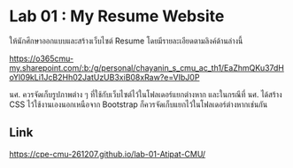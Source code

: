 # Lab 01 : My Resume Website

ให้นักศึกษาออกแบบและสร้างเว็บไซต์ Resume โดยมีรายละเอียดตามลิงค์ด้านล่างนี้

https://o365cmu-my.sharepoint.com/:b:/g/personal/chayanin_s_cmu_ac_th1/EaZhmQKu37dHoYl09kLi1JcB2Hh02JatUzUB3xiB08xRaw?e=VIbJ0P

นศ. ควรจัดเก็บรูปภาพต่าง ๆ ที่ใช้กับเว็บไซต์ไว้ในโฟลเดอร์แยกต่างหาก และในกรณีที่ นศ. ได้สร้าง CSS ไว้ใช้งานเองนอกเหนือจาก Bootstrap ก็ควรจัดเก็บแยกไว้ในโฟลเดอร์ต่างหากเช่นกัน

## Link

https://cpe-cmu-261207.github.io/lab-01-Atipat-CMU/
